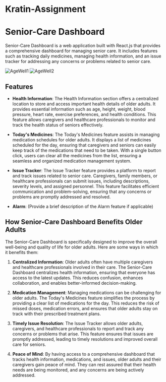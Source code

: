 # Kratin-Assignment
# Senior-Care Dashboard

Senior-Care Dashboard is a web application built with React.js that provides a comprehensive dashboard for managing senior care. It includes features such as tracking daily medicines, managing health information, and an issue tracker for addressing any concerns or problems related to senior care.

![AgeWell1](./src/images/AgeWell1.jpg)
![AgeWell2](./src/images/AgeWell2.jpg)

## Features

- **Health Information**: The Health Information section offers a centralized location to store and access important health details of older adults. It provides essential information such as age, height, weight, blood pressure, heart rate, exercise preferences, and health conditions. This feature allows caregivers and healthcare professionals to monitor and track the health status of seniors effectively.

- **Today's Medicines**: The Today's Medicines feature assists in managing medication schedules for older adults. It displays a list of medicines scheduled for the day, ensuring that caregivers and seniors can easily keep track of the medications that need to be taken. With a single button click, users can clear all the medicines from the list, ensuring a seamless and organized medication management system.

- **Issue Tracker**: The Issue Tracker feature provides a platform to report and track issues related to senior care. Caregivers, family members, or healthcare professionals can submit issues, including descriptions, severity levels, and assigned personnel. This feature facilitates efficient communication and problem-solving, ensuring that any concerns or problems are promptly addressed and resolved.

- **Alarm**: (Provide a brief description of the Alarm feature if applicable)

## How Senior-Care Dashboard Benefits Older Adults

The Senior-Care Dashboard is specifically designed to improve the overall well-being and quality of life for older adults. Here are some ways in which it benefits them:

1. **Centralized Information**: Older adults often have multiple caregivers and healthcare professionals involved in their care. The Senior-Care Dashboard centralizes health information, ensuring that everyone has access to the latest updates. This reduces confusion, enhances collaboration, and enables better-informed decision-making.

2. **Medication Management**: Managing medications can be challenging for older adults. The Today's Medicines feature simplifies the process by providing a clear list of medications for the day. This reduces the risk of missed doses, medication errors, and ensures that older adults stay on track with their prescribed treatment plans.

3. **Timely Issue Resolution**: The Issue Tracker allows older adults, caregivers, and healthcare professionals to report and track any concerns or problems that arise. This feature ensures that issues are promptly addressed, leading to timely resolutions and improved overall care for seniors.

4. **Peace of Mind**: By having access to a comprehensive dashboard that tracks health information, medications, and issues, older adults and their caregivers gain peace of mind. They can rest assured that their health needs are being monitored, and any concerns are being actively addressed.



